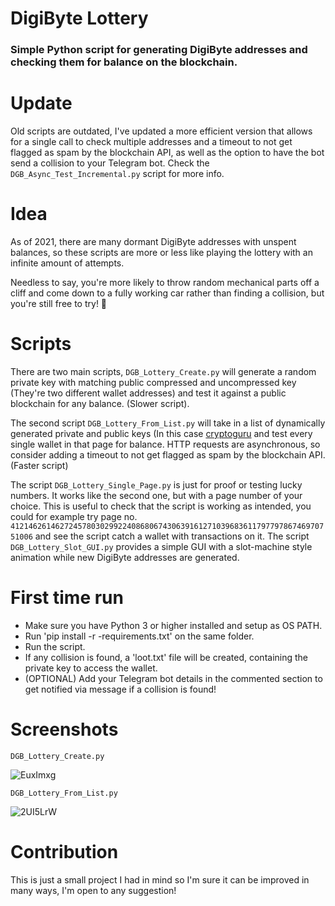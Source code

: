# DigiByte Lottery

### Simple Python script for generating DigiByte addresses and checking them for balance on the blockchain.

# Update

Old scripts are outdated, I've updated a more efficient version that allows for a single call to check multiple addresses and a timeout to not get flagged as spam by the blockchain API, as well as the option to have the bot send a collision to your Telegram bot. Check the `DGB_Async_Test_Incremental.py` script for more info.

# Idea

As of 2021, there are many dormant DigiByte addresses with unspent balances, so these scripts are more or less like playing the lottery with an infinite amount of attempts.

Needless to say, you're more likely to throw random mechanical parts off a cliff and come down to a fully working car rather than finding a collision, but you're still free to try! 👀

# Scripts 

There are two main scripts, `DGB_Lottery_Create.py` will generate a random private key with matching public compressed and uncompressed key (They're two different wallet addresses) and test it against a public blockchain for any balance. (Slower script).

The second script `DGB_Lottery_From_List.py` will take in a list of dynamically generated private and public keys (In this case [cryptoguru](https://lbc.cryptoguru.org/dio/) and test every single wallet in that page for balance. HTTP requests are asynchronous, so consider adding a timeout to not get flagged as spam by the blockchain API. (Faster script)

The script `DGB_Lottery_Single_Page.py` is just for proof or testing lucky numbers. It works like the second one, but with a page number of your choice. This is useful to check that the script is working as intended, you could for example try page no. `412146261462724578030299224086806743063916127103968361179779786746970751006` and see the script catch a wallet with transactions on it.
The script `DGB_Lottery_Slot_GUI.py` provides a simple GUI with a slot-machine style animation while new DigiByte addresses are generated.

# First time run
 - Make sure you have Python 3 or higher installed and setup as OS PATH.
 - Run 'pip install -r -requirements.txt' on the same folder.
 - Run the script.
 - If any collision is found, a 'loot.txt' file will be created, containing the private key to access the wallet.
 - (OPTIONAL) Add your Telegram bot details in the commented section to get notified via message if a collision is found!


# Screenshots
`DGB_Lottery_Create.py`

![EuxImxg](https://user-images.githubusercontent.com/85108160/129419646-8f7527e8-6a35-44c9-a271-2266f22ead64.png)

`DGB_Lottery_From_List.py`

![2UI5LrW](https://user-images.githubusercontent.com/85108160/129419795-23519077-49cb-48fe-b2fc-5c0b627e7d91.png)

# Contribution
This is just a small project I had in mind so I'm sure it can be improved in many ways, I'm open to any suggestion!

